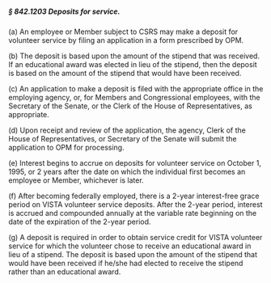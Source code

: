 ##### § 842.1203 Deposits for service. #####

(a) An employee or Member subject to CSRS may make a deposit for volunteer service by filing an application in a form prescribed by OPM.

(b) The deposit is based upon the amount of the stipend that was received. If an educational award was elected in lieu of the stipend, then the deposit is based on the amount of the stipend that would have been received.

(c) An application to make a deposit is filed with the appropriate office in the employing agency, or, for Members and Congressional employees, with the Secretary of the Senate, or the Clerk of the House of Representatives, as appropriate.

(d) Upon receipt and review of the application, the agency, Clerk of the House of Representatives, or Secretary of the Senate will submit the application to OPM for processing.

(e) Interest begins to accrue on deposits for volunteer service on October 1, 1995, or 2 years after the date on which the individual first becomes an employee or Member, whichever is later.

(f) After becoming federally employed, there is a 2-year interest-free grace period on VISTA volunteer service deposits. After the 2-year period, interest is accrued and compounded annually at the variable rate beginning on the date of the expiration of the 2-year period.

(g) A deposit is required in order to obtain service credit for VISTA volunteer service for which the volunteer chose to receive an educational award in lieu of a stipend. The deposit is based upon the amount of the stipend that would have been received if he/she had elected to receive the stipend rather than an educational award.